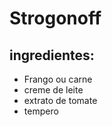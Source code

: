 # Strogonoff
## ingredientes:

- Frango ou carne
- creme de leite
- extrato de tomate
- tempero




